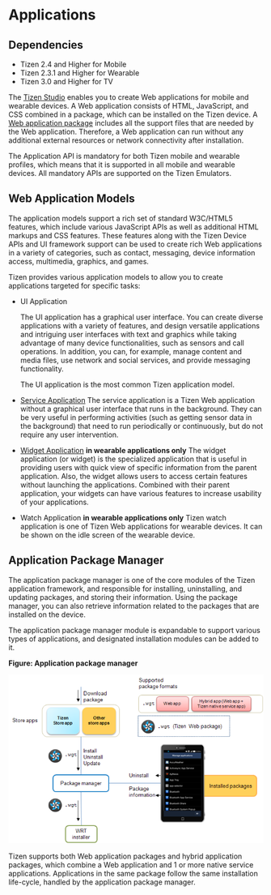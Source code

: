 # Applications

## Dependencies

- Tizen 2.4 and Higher for Mobile
- Tizen 2.3.1 and Higher for Wearable
- Tizen 3.0 and Higher for TV

The [Tizen Studio](../../../../org.tizen.studio/html/cover_page.htm) enables you to create Web applications for mobile and wearable devices. A Web application consists of HTML, JavaScript, and CSS combined in a package, which can be installed on the Tizen device. A [Web application package](../../../../org.tizen.training/html/web/process/app_dev_process_w.htm#package) includes all the support files that are needed by the Web application. Therefore, a Web application can run without any additional external resources or network connectivity after installation.

The Application API is mandatory for both Tizen mobile and wearable profiles, which means that it is supported in all mobile and wearable devices. All mandatory APIs are supported on the Tizen Emulators.

## Web Application Models

The application models support a rich set of standard W3C/HTML5 features, which include various JavaScript APIs as well as additional HTML markups and CSS features. These features along with the Tizen Device APIs and UI framework support can be used to create rich Web applications in a variety of categories, such as contact, messaging, device information access, multimedia, graphics, and games.

Tizen provides various application models to allow you to create applications targeted for specific tasks:

- UI Application	

  The UI application has a graphical user interface. You can create diverse applications with a variety of features, and design versatile applications and intriguing user interfaces with text and graphics while taking advantage of many device functionalities, such as sensors and call operations. In addition, you can, for example, manage content and media files, use network and social services, and provide messaging functionality.

  The UI application is the most common Tizen application model.

- [Service Application](./app-management/service-app-w.md)	The service application is a Tizen Web application without a graphical user interface that runs in the background. They can be very useful in performing activities (such as getting sensor data in the background) that need to run periodically or continuously, but do not require any user intervention.

- [Widget Application](./app-management/web-widget-ww.md) **in wearable applications only**	The widget application (or widget) is the specialized application that is useful in providing users with quick view of specific information from the parent application. Also, the widget allows users to access certain features without launching the applications. Combined with their parent application, your widgets can have various features to increase usability of your applications.

- Watch Application **in wearable applications only**	Tizen watch application is one of Tizen Web applications for wearable devices. It can be shown on the idle screen of the wearable device.

## Application Package Manager

The application package manager is one of the core modules of the Tizen application framework, and responsible for installing, uninstalling, and updating packages, and storing their information. Using the package manager, you can also retrieve information related to the packages that are installed on the device.

The application package manager module is expandable to support various types of applications, and designated installation modules can be added to it. 

**Figure: Application package manager**

![Application package manager](./media/application_package_manager.png)

Tizen supports both Web application packages and hybrid application packages, which combine a Web application and 1 or more native service applications. Applications in the same package follow the same installation life-cycle, handled by the application package manager.
